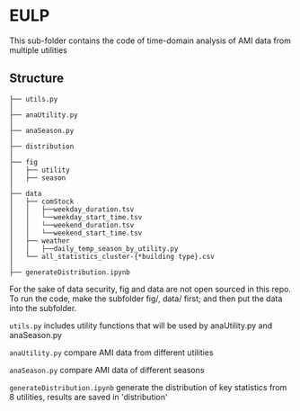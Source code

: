 # EULP
This sub-folder contains the code of time-domain analysis of AMI data from multiple utilities 

## Structure

```
├── utils.py
│
├── anaUtility.py
│
├── anaSeason.py
│
├── distribution
│
├── fig
│   ├── utility
│   ├── season
│
├── data
│   ├── comStock
│   │   ├──weekday_duration.tsv
│   │   └──weekday_start_time.tsv
│   │   └──weekend_duration.tsv
│   │   └──weekend_start_time.tsv
│   ├── weather
│   │   ├──daily_temp_season_by_utility.py
│   └── all_statistics_cluster-{*building type}.csv
│
├── generateDistribution.ipynb
```
For the sake of data security, fig and data are not open sourced in this repo. To run the code, make the subfolder
fig/, data/ first; and then put the data into the subfolder.


``utils.py`` includes utility functions that will be used by anaUtility.py and anaSeason.py

``anaUtility.py`` compare AMI data from different utilities

``anaSeason.py`` compare AMI data of different seasons

``generateDistribution.ipynb`` generate the distribution of key statistics from 8 utilities, results are saved in 'distribution\'